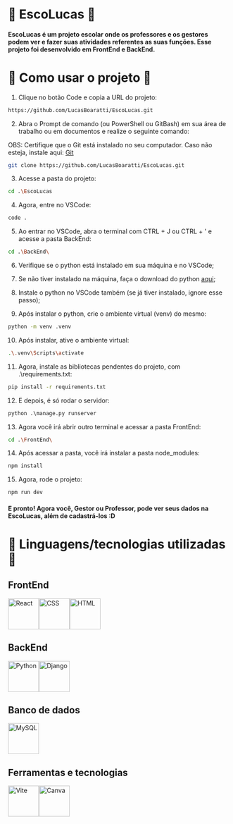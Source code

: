 # 🏫 EscoLucas 🏫

#### EscoLucas é um projeto escolar onde os professores e os gestores podem ver e fazer suas atividades referentes as suas funções. Esse projeto foi desenvolvido em FrontEnd e BackEnd.

# 🎒 Como usar o projeto 🎒

1. Clique no botão Code e copia a URL do projeto:

```bash
https://github.com/LucasBoaratti/EscoLucas.git
```

2. Abra o Prompt de comando (ou PowerShell ou GitBash) em sua área de trabalho ou em documentos e realize o seguinte comando:

OBS: Certifique que o Git está instalado no seu computador. Caso não esteja, instale aqui: [Git](https://git-scm.com/downloads)

```bash 
git clone https://github.com/LucasBoaratti/EscoLucas.git
```

3. Acesse a pasta do projeto:

```bash
cd .\EscoLucas
```

4. Agora, entre no VSCode:

```bash
code .
```

5. Ao entrar no VSCode, abra o terminal com CTRL + J ou CTRL + ' e acesse a pasta BackEnd:

```bash
cd .\BackEnd\
```

6. Verifique se o python está instalado em sua máquina e no VSCode;

7. Se não tiver instalado na máquina, faça o download do python [aqui](https://www.python.org/);

8. Instale o python no VSCode também (se já tiver instalado, ignore esse passo);

9. Após instalar o python, crie o ambiente virtual (venv) do mesmo:

```bash
python -m venv .venv
```

10. Após instalar, ative o ambiente virtual: 

```bash
.\.venv\Scripts\activate
```

11. Agora, instale as bibliotecas pendentes do projeto, com .\requirements.txt: 

```bash
pip install -r requirements.txt
```

12. E depois, é só rodar o servidor:

```python
python .\manage.py runserver
```

13. Agora você irá abrir outro terminal e acessar a pasta FrontEnd: 

```bash
cd .\FrontEnd\
```

14. Após acessar a pasta, você irá instalar a pasta node_modules:

```bash
npm install
```

15. Agora, rode o projeto: 

```bash
npm run dev
```

#### E pronto! Agora você, Gestor ou Professor, pode ver seus dados na EscoLucas, além de cadastrá-los :D

# 🛝 Linguagens/tecnologias utilizadas 🛝

## FrontEnd

<div style="display: flex;">
  <img src="https://cdn.jsdelivr.net/gh/devicons/devicon@latest/icons/react/react-original.svg" alt="React" width="70px" height="70px"/>
  <img src="https://cdn.jsdelivr.net/gh/devicons/devicon@latest/icons/css3/css3-original.svg" alt="CSS" width="70px" height="70px"/>
  <img src="https://cdn.jsdelivr.net/gh/devicons/devicon@latest/icons/html5/html5-original.svg" alt="HTML" width="70px" height="70px"/>
</div>

## BackEnd

<div style="display: flex;">
  <img src="https://cdn.jsdelivr.net/gh/devicons/devicon@latest/icons/python/python-original.svg" alt="Python" width="70px" height="70px"/>
  <img src="https://icon.icepanel.io/Technology/png-shadow-512/Django.png" alt="Django" title="Django" width="70px" height="70px"/>
</div>

## Banco de dados

<div style="display: flex;">
  <img src="https://cdn.jsdelivr.net/gh/devicons/devicon@latest/icons/mysql/mysql-original-wordmark.svg" alt="MySQL" width="70px" height="70px"/>
</div>

## Ferramentas e tecnologias

<div style="display: flex;">
  <img src="https://cdn.jsdelivr.net/gh/devicons/devicon@latest/icons/vitejs/vitejs-original.svg" alt="Vite" width="70px" height="70px"/>
  <img src="https://cdn.jsdelivr.net/gh/devicons/devicon@latest/icons/canva/canva-original.svg" alt="Canva" width="70px" height="70px"/>
</div>
